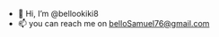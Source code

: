 - 👋 Hi, I’m @bellookiki8
- 📫 you can reach me on belloSamuel76@gmail.com

<!---
bellookiki8/bellookiki8 is a ✨ special ✨ repository because its `README.md` (this file) appears on your GitHub profile.
You can click the Preview link to take a look at your changes.
--->
